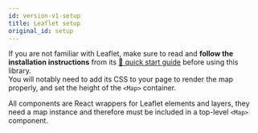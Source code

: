 ```yaml
---
id: version-v1-setup
title: Leaflet setup
original_id: setup
---
```


If you are not familiar with Leaflet, make sure to read and **follow the installation instructions** from its
[🍃 quick start guide](http://leafletjs.com/examples/quick-start/) before using
this library.\
You will notably need to add its CSS to your page to render the map properly, and
set the height of the `<Map>` container.

All components are React wrappers for Leaflet elements and layers, they need a
map instance and therefore must be included in a top-level `<Map>` component.
